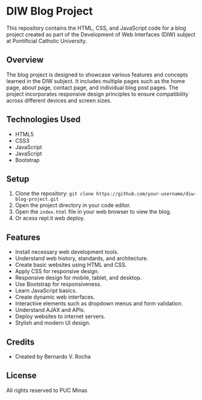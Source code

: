 # DIW Blog Project

This repository contains the HTML, CSS, and JavaScript code for a blog project created as part of the Development of Web Interfaces (DIW) subject at Pontificial Catholic University.

## Overview

The blog project is designed to showcase various features and concepts learned in the DIW subject. It includes multiple pages such as the home page, about page, contact page, and individual blog post pages. The project incorporates responsive design principles to ensure compatibility across different devices and screen sizes.

## Technologies Used

- HTML5
- CSS3
- JavaScript
- JavaScript
- Bootstrap

## Setup

1. Clone the repository: `git clone https://github.com/your-username/diw-blog-project.git`
2. Open the project directory in your code editor.
3. Open the `index.html` file in your web browser to view the blog.
4. Or acess repl.it web deploy.

## Features

- Install necessary web development tools.
- Understand web history, standards, and architecture.
- Create basic websites using HTML and CSS.
- Apply CSS for responsive design.
- Responsive design for mobile, tablet, and desktop.
- Use Bootstrap for responsiveness.
- Learn JavaScript basics.
- Create dynamic web interfaces.
- Interactive elements such as dropdown menus and form validation.
- Understand AJAX and APIs.
- Deploy websites to internet servers.
- Stylish and modern UI design.

## Credits

- Created by Bernardo V. Rocha

## License

All rights reserved to PUC Minas
